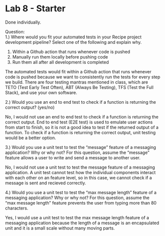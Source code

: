 # Lab 8 - Starter

Done individually.

Question:  
1.) Where would you fit your automated tests in your Recipe project development pipeline? Select one of the following and explain why.  
1. Within a Github action that runs whenever code is pushed 
2. Manually run them locally before pushing code
3. Run them all after all development is completed  

The automated tests would fit within a Github action that runs whenever code is pushed because we want to consistently run the tests for every step we build. There are four testing mantras mentioned in class, which are TETO (Test Early Test Often), ABT (Always Be Testing), TFS (Test the Full Stack), and use your own software.  

2.) Would you use an end to end test to check if a function is returning the correct output? (yes/no)  

No, I would not use an end to end test to check if a function is returning the correct output. End to end test (E2E test) is used to emulate user actions from start to finish, so it is not a good idea to test if the returned output of a function. To check if a function is returning the correct output, unit testing would be a better option.  

3.) Would you use a unit test to test the “message” feature of a messaging application? Why or why not? For this question, assume the “message” feature allows a user to write and send a message to another user.  
   
No, I would not use a unit test to test the message feature of a messaging application. A unit test cannot test how the individual components interact with each other on an feature level, so in this case, we cannot check if a message is sent and recieved correctly.

4.) Would you use a unit test to test the “max message length” feature of a messaging application? Why or why not? For this question, assume the “max message length” feature prevents the user from typing more than 80 characters.  
   
Yes, I would use a unit test to test the max message length feature of a messaging application because the length of a message is an encapsulated unit and it is a small scale without many moving parts. 
